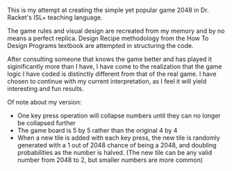 This is my attempt at creating the simple yet popular game 2048 in Dr. Racket's ISL+ teaching language. 

The game rules and visual design are recreated from my memory and by no means a perfect replica. Design Recipe methodology from the How To Design Programs textbook are attempted in structuring the code.

After consulting someone that knows the game better and has played it siginificantly more than I have, I have come to the realization that the game logic I have coded is distinctly different from that of the real game. I have chosen to continue with my current interpretation, as I feel it will yield interesting and fun results.

Of note about my version:
- One key press operation will collapse numbers until they can no longer be collapsed further
- The game board is 5 by 5 rather than the original 4 by 4
- When a new tile is added with each key press, the new tile is randomly generated with a 1 out of 2048 chance of being a 2048, and doubling probabilities as the number is halved. (The new tile can be any valid number from 2048 to 2, but smaller numbers are more common)
